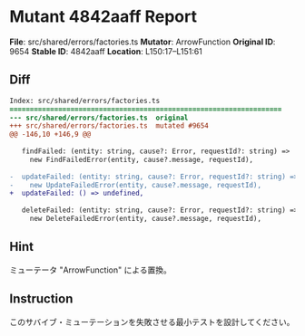 # Mutant 4842aaff Report

**File**: src/shared/errors/factories.ts
**Mutator**: ArrowFunction
**Original ID**: 9654
**Stable ID**: 4842aaff
**Location**: L150:17–L151:61

## Diff

```diff
Index: src/shared/errors/factories.ts
===================================================================
--- src/shared/errors/factories.ts	original
+++ src/shared/errors/factories.ts	mutated #9654
@@ -146,10 +146,9 @@
 
   findFailed: (entity: string, cause?: Error, requestId?: string) =>
     new FindFailedError(entity, cause?.message, requestId),
 
-  updateFailed: (entity: string, cause?: Error, requestId?: string) =>
-    new UpdateFailedError(entity, cause?.message, requestId),
+  updateFailed: () => undefined,
 
   deleteFailed: (entity: string, cause?: Error, requestId?: string) =>
     new DeleteFailedError(entity, cause?.message, requestId),
```

## Hint

ミューテータ "ArrowFunction" による置換。

## Instruction

このサバイブ・ミューテーションを失敗させる最小テストを設計してください。
